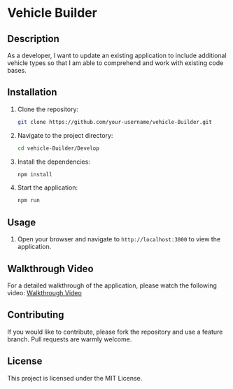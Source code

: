 # Vehicle Builder

## Description

As a developer, I want to update an existing application to include additional vehicle types so that I am able to comprehend and work with existing code bases.

## Installation

1. Clone the repository:
    ```bash
    git clone https://github.com/your-username/vehicle-Builder.git
    ```
2. Navigate to the project directory:
    ```bash
    cd vehicle-Builder/Develop
    ```
3. Install the dependencies:
    ```bash
    npm install
    ```
4. Start the application:
    ```bash
    npm run
    ```

## Usage

1. Open your browser and navigate to `http://localhost:3000` to view the application.

## Walkthrough Video

For a detailed walkthrough of the application, please watch the following video:
[Walkthrough Video](https://youtu.be/rRajHIqqXfY)

## Contributing

If you would like to contribute, please fork the repository and use a feature branch. Pull requests are warmly welcome.

## License

This project is licensed under the MIT License.
